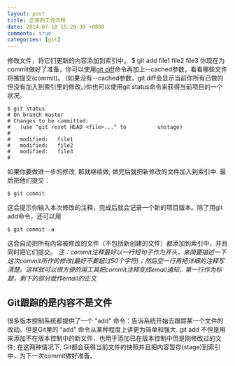 ```yaml
---
layout: post
title: 正常的工作流程
date: 2014-07-10 15:29:39 +0800
comments: true
categories: [git]
---
```



修改文件，将它们更新的内容添加到索引中。
    $ git add file1 file2 file3
你现在为commit做好了准备，你可以使用[git diff](http://www.kernel.org/pub/software/scm/git/docs/git-diff.html)命令再加上--cached参数，看看哪些文件将被提交(commit)。
(如果没有--cached参数，git diff会显示当前你所有已做的但没有加入到索引里的修改。)你也可以使用git status命令来获得当前项目的一个状况。

    $ git status
    # On branch master
    # Changes to be committed:
    #   (use "git reset HEAD <file>..." to          unstage)
    #
    #   modified:   file1
    #   modified:   file2
    #   modified:   file3
    #

如果你要做进一步的修改, 那就继续做, 做完后就把新修改的文件加入到索引中. 最后把他们提交：

    $ git commit

这会提示你输入本次修改的注释，完成后就会记录一个新的项目版本。除了用git add命令，还可以用

    $ git commit -a

这会自动把所有内容被修改的文件（不包括新创建的文件）都添加到索引中，并且同时把它们提交。
    *注：commit注释最好以一行短句子作为开头，来简要描述一下这次commit所作的修改(最好不要超过50个字符)；然后空一行再把详细的注释写清楚。这样就可以很方便的用工具把commit注释变成email通知，第一行作为标题，剩下的部分就作email的正文*

## Git跟踪的是内容不是文件
很多版本控制系统都提供了一个 "add" 命令：告诉系统开始去跟踪某一个文件的改动。但是Git里的 ”add” 命令从某种程度上讲更为简单和强大. git add 不但是用来添加不在版本控制中的新文件，也用于添加已在版本控制中但是刚修改过的文件; 在这两种情况下, Git都会获得当前文件的快照并且把内容暂存(stage)到索引中，为下一次commit做好准备。

